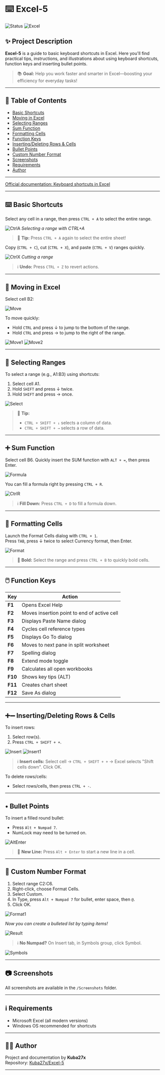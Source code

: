 # ⌨️ Excel-5

![Status](https://img.shields.io/badge/status-active-brightgreen.svg)
![Excel](https://img.shields.io/badge/Microsoft-Excel-blue.svg)

## ✨ Project Description

**Excel-5** is a guide to basic keyboard shortcuts in Excel. Here you'll find practical tips, instructions, and illustrations about using keyboard shortcuts, function keys and inserting bullet points.

> 📚 **Goal:** Help you work faster and smarter in Excel—boosting your efficiency for everyday tasks!

---

## 📒 Table of Contents

- [Basic Shortcuts](#-basic-shortcuts)
- [Moving in Excel](#-moving-in-excel)
- [Selecting Ranges](#-selecting-ranges)
- [Sum Function](#-sum-function)
- [Formatting Cells](#-formatting-cells)
- [Function Keys](#-function-keys)
- [Inserting/Deleting Rows & Cells](#-insertingdeleting-rows--cells)
- [Bullet Points](#-bullet-points)
- [Custom Number Format](#-custom-number-format)
- [Screenshots](#-screenshots)
- [Requirements](#-requirements)
- [Author](#-author)

---

[Official documentation: Keyboard shortcuts in Excel](https://support.microsoft.com/en-us/office/keyboard-shortcuts-in-excel-1798d9d5-842a-42b8-9c99-9b7213f0040f)

---

## ⌨️ Basic Shortcuts

Select any cell in a range, then press `CTRL + A` to select the entire range.

![CtrlA](Screenshots/CtrlA.png)
*Selecting a range with CTRL+A*

> 📝 **Tip:** Press `CTRL + A` again to select the entire sheet!

Copy (`CTRL + C`), cut (`CTRL + X`), and paste (`CTRL + V`) ranges quickly.

![CtrlX](Screenshots/CtrlX.png)
*Cutting a range*

> ℹ️ **Undo:** Press `CTRL + Z` to revert actions.

---

## 🚀 Moving in Excel

Select cell B2:

![Move](Screenshots/Move.png)

To move quickly:
- Hold `CTRL` and press ↓ to jump to the bottom of the range.
- Hold `CTRL` and press → to jump to the right of the range.

![Move1](Screenshots/Move1.png)
![Move2](Screenshots/Move2.png)

---

## 📐 Selecting Ranges

To select a range (e.g., A1:B3) using shortcuts:
1. Select cell A1.
2. Hold `SHIFT` and press ↓ twice.
3. Hold `SHIFT` and press → once.

![Select](Screenshots/Select.png)

> 📝 **Tip:**  
> - `CTRL + SHIFT + ↓` selects a column of data.  
> - `CTRL + SHIFT + →` selects a row of data.

---

## ➕ Sum Function

Select cell B6. Quickly insert the SUM function with `ALT + =`, then press Enter.

![Formula](Screenshots/Formula.png)

You can fill a formula right by pressing `CTRL + R`.

![CtrlR](Screenshots/CtrlR.png)

> ℹ️ **Fill Down:** Press `CTRL + D` to fill a formula down.

---

## 🎨 Formatting Cells

Launch the Format Cells dialog with `CTRL + 1`.  
Press `TAB`, press ↓ twice to select Currency format, then Enter.

![Format](Screenshots/Format.png)

> 📝 **Bold:** Select the range and press `CTRL + B` to quickly bold cells.

---

## 🖱️ Function Keys

| Key | Action |
|-----|--------|
| **F1** | Opens Excel Help |
| **F2** | Moves insertion point to end of active cell |
| **F3** | Displays Paste Name dialog |
| **F4** | Cycles cell reference types |
| **F5** | Displays Go To dialog |
| **F6** | Moves to next pane in split worksheet |
| **F7** | Spelling dialog |
| **F8** | Extend mode toggle |
| **F9** | Calculates all open workbooks |
| **F10** | Shows key tips (ALT) |
| **F11** | Creates chart sheet |
| **F12** | Save As dialog |

---

## ➕➖ Inserting/Deleting Rows & Cells

To insert rows:
1. Select row(s).
2. Press `CTRL + SHIFT + +`.

![Insert](Screenshots/Insert.png)
![Insert1](Screenshots/Insert1.png)

> ℹ️ **Insert cells:** Select cell → `CTRL + SHIFT + +` → Excel selects "Shift cells down". Click OK.

To delete rows/cells:
- Select rows/cells, then press `CTRL + -`.

---

## • Bullet Points

To insert a filled round bullet:
- Press `Alt + Numpad 7`.
- NumLock may need to be turned on.

![AltEnter](Screenshots/AltEnter.png)

> 📝 **New Line:** Press `Alt + Enter` to start a new line in a cell.

---

## 🔢 Custom Number Format

1. Select range C2:C6.
2. Right-click, choose Format Cells.
3. Select Custom.
4. In Type, press `Alt + Numpad 7` for bullet, enter space, then `@`.
5. Click OK.

![Format1](Screenshots/Format1.png)

*Now you can create a bulleted list by typing items!*

![Result](Screenshots/Result.png)

> ℹ️ **No Numpad?** On Insert tab, in Symbols group, click Symbol.

![Symbols](Screenshots/Symbols.png)

---

## 📷 Screenshots

All screenshots are available in the `/Screenshots` folder.

---

## ℹ️ Requirements

- Microsoft Excel (all modern versions)
- Windows OS recommended for shortcuts

---

## 👨‍💻 Author

Project and documentation by **Kuba27x**  
Repository: [Kuba27x/Excel-5](https://github.com/Kuba27x/Excel-5)

---
